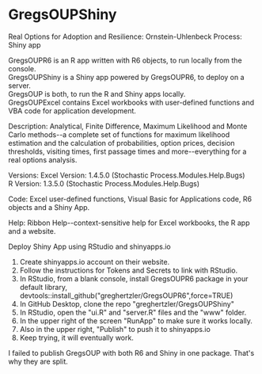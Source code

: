 # GregsOUPShiny
Real Options for Adoption and Resilience:  Ornstein-Uhlenbeck Process:  Shiny app

GregsOUPR6 is an R app written with R6 objects, to run locally from the console.<br>
GregsOUPShiny is a Shiny app powered by GregsOUPR6, to deploy on a server.<br>
GregsOUP is both, to run the R and Shiny apps locally.<br>
GregsOUPExcel contains Excel workbooks with user-defined functions and VBA code for application development.

Description:
Analytical, Finite Difference, Maximum Likelihood and Monte Carlo methods--a complete set of functions for maximum likelihood estimation and the calculation of probabilities, option prices, decision thresholds, visiting times, first passage times and more--everything for a real options analysis.

Versions:
Excel Version: 1.4.5.0 (Stochastic Process.Modules.Help.Bugs)<br>
R Version: 1.3.5.0 (Stochastic Process.Modules.Help.Bugs)

Code:
Excel user-defined functions, Visual Basic for Applications code, R6 objects and a Shiny App.

Help:
Ribbon Help--context-sensitive help for Excel workbooks, the R app and a website.

Deploy Shiny App using RStudio and shinyapps.io<br>
1. Create shinyapps.io account on their website.<br>
2. Follow the instructions for Tokens and Secrets to link with RStudio.<br>
3. In RStudio, from a blank console, install GregsOUPR6 package in your default library,<br>
    devtools::install_github("greghertzler/GregsOUPR6",force=TRUE)<br>
4. In GitHub Desktop, clone the repo "greghertzler/GregsOUPShiny"<br>
5. In RStudio, open the "ui.R" and "server.R" files and the "www" folder.<br>
6. In the upper right of the screen "RunApp" to make sure it works locally.<br>
7. Also in the upper right, "Publish" to push it to shinyapps.io<br>
8. Keep trying, it will eventually work.

I failed to publish GregsOUP with both R6 and Shiny in one package.  That's why they are split.
